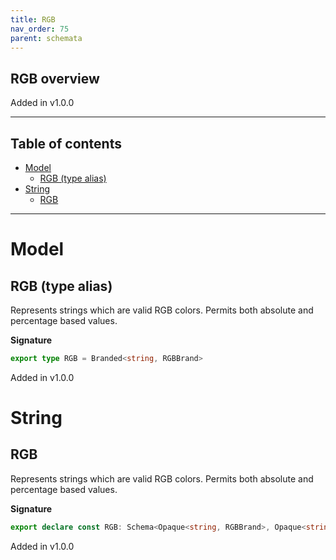 ```yaml
---
title: RGB
nav_order: 75
parent: schemata
---
```


## RGB overview

Added in v1.0.0

---

<h2 class="text-delta">Table of contents</h2>

- [Model](#model)
  - [RGB (type alias)](#rgb-type-alias)
- [String](#string)
  - [RGB](#rgb)

---

# Model

## RGB (type alias)

Represents strings which are valid RGB colors. Permits both absolute and percentage based values.

**Signature**

```ts
export type RGB = Branded<string, RGBBrand>
```

Added in v1.0.0

# String

## RGB

Represents strings which are valid RGB colors. Permits both absolute and percentage based values.

**Signature**

```ts
export declare const RGB: Schema<Opaque<string, RGBBrand>, Opaque<string, RGBBrand>>
```

Added in v1.0.0
